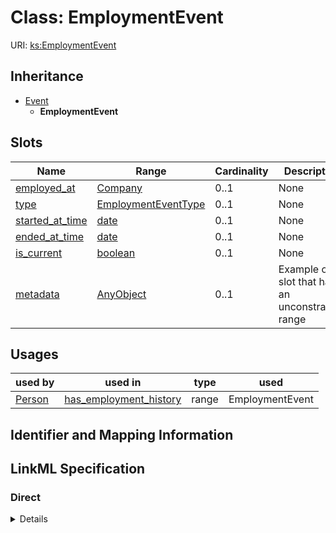 # Class: EmploymentEvent




URI: [ks:EmploymentEvent](https://w3id.org/linkml/tests/kitchen_sink/EmploymentEvent)




## Inheritance

* [Event](Event.md)
    * **EmploymentEvent**




## Slots

| Name | Range | Cardinality | Description  | Info |
| ---  | --- | --- | --- | --- |
| [employed_at](employed_at.md) | [Company](Company.md) | 0..1 | None  | . |
| [type](type.md) | [EmploymentEventType](EmploymentEventType.md) | 0..1 | None  | . |
| [started_at_time](started_at_time.md) | [date](date.md) | 0..1 | None  | . |
| [ended_at_time](ended_at_time.md) | [date](date.md) | 0..1 | None  | . |
| [is_current](is_current.md) | [boolean](boolean.md) | 0..1 | None  | . |
| [metadata](metadata.md) | [AnyObject](AnyObject.md) | 0..1 | Example of a slot that has an unconstrained range  | . |


## Usages


| used by | used in | type | used |
| ---  | --- | --- | --- |
| [Person](Person.md) | [has_employment_history](has_employment_history.md) | range | EmploymentEvent |



## Identifier and Mapping Information









## LinkML Specification

<!-- TODO: investigate https://stackoverflow.com/questions/37606292/how-to-create-tabbed-code-blocks-in-mkdocs-or-sphinx -->

### Direct

<details>
```yaml
name: EmploymentEvent
from_schema: https://w3id.org/linkml/tests/kitchen_sink
is_a: Event
slots:
- employed at
- type
slot_usage:
  type:
    name: type
    range: EmploymentEventType
    required: false

```
</details>

### Induced

<details>
```yaml
name: EmploymentEvent
from_schema: https://w3id.org/linkml/tests/kitchen_sink
is_a: Event
slot_usage:
  type:
    name: type
    range: EmploymentEventType
    required: false
attributes:
  employed at:
    name: employed at
    in_subset:
    - subset A
    from_schema: https://w3id.org/linkml/tests/kitchen_sink
    alias: employed_at
    owner: EmploymentEvent
    range: Company
  type:
    name: type
    from_schema: https://w3id.org/linkml/tests/kitchen_sink
    alias: type
    owner: EmploymentEvent
    range: EmploymentEventType
    required: false
  started at time:
    name: started at time
    from_schema: https://w3id.org/linkml/tests/core
    slot_uri: prov:startedAtTime
    alias: started_at_time
    owner: EmploymentEvent
    range: date
  ended at time:
    name: ended at time
    from_schema: https://w3id.org/linkml/tests/core
    slot_uri: prov:endedAtTime
    alias: ended_at_time
    owner: EmploymentEvent
    range: date
  is current:
    name: is current
    from_schema: https://w3id.org/linkml/tests/kitchen_sink
    alias: is_current
    owner: EmploymentEvent
    range: boolean
  metadata:
    name: metadata
    description: Example of a slot that has an unconstrained range
    from_schema: https://w3id.org/linkml/tests/kitchen_sink
    alias: metadata
    owner: EmploymentEvent
    range: AnyObject

```
</details>